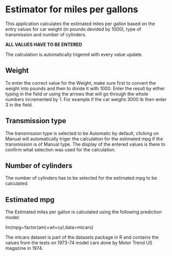 

# Estimator for miles per gallons

This application calculates the estimated miles per gallon based on the entry values for car weight (in pounds devided by 1000), type of transmission and number of cylinders.

**ALL VALUES HAVE TO BE ENTERED**

The calculation is automatically trigered with every value update.

## Weight

To enter the correct value for the Weight, make sure first to convert the weight into pounds and then to divide it with 1000. Enter the result by either typing in the field or using the arrows that will go through the whole numbers incremented by 1. For example if the car weighs 3000 lb then enter 3 in the field.

## Transmission type

The transmission type is selected to be Automatic by default, clicking on Manual will automatically triger the calculation for the estimated mpg if the transmission is of Manual type. The display of the entered values is there to confirm what selection was used for the calculation.

## Number of cylinders

The number of cylinders has to be selected for the estimated mpg to be calculated.

## Estimated mpg

The Estimated miles per gallon is calculated using the following prediction model: 

lm(mpg~factor(am)+wt+cyl,data=mtcars)


The mtcars dataset is part of the datasets package in R and contains the values from the tests on 1973-74 model cars done by Motor Trend US magazine in 1974.

